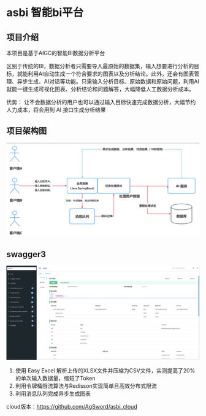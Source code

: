 # asbi 智能bi平台
## 项目介绍
本项目是基于AIGC的智能BI数据分析平台

区别于传统的BI，数据分析者只需要导入最原始的数据集，输入想要进行分析的目标，就能利用AI自动生成一个符合要求的图表以及分析结论。此外，还会有图表管理、异步生成、AI对话等功能。只需输入分析目标、原始数据和原始问题，利用AI就能一键生成可视化图表、分析结论和问题解答，大幅降低人工数据分析成本。

优势： 让不会数据分析的用户也可以通过输入目标快速完成数据分析，大幅节约人力成本，将会用到 AI 接口生成分析结果

## 项目架构图
![](images/1.png)
## swagger3
![](images/2.png)

1. 使用 Easy Excel 解析上传的XLSX文件并压缩为CSV文件，实测提高了20%的单次输入数据量，缩短了Token
2. 利用令牌桶限流算法与Redisson实现简单且高效分布式限流
3. 利用消息队列完成异步生成图表

cloud版本：https://github.com/AgSword/asbi_cloud